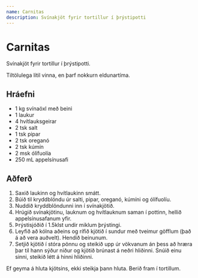 ```yaml
---
name: Carnitas
description: Svínakjöt fyrir tortillur í þrýstipotti
---
```


# Carnitas

Svínakjöt fyrir tortillur í þrýstipotti.

Tiltölulega lítil vinna, en þarf nokkurn eldunartíma.

## Hráefni

- 1 kg svínaöxl með beini
- 1 laukur
- 4 hvítlauksgeirar
- 2 tsk salt
- 1 tsk pipar
- 2 tsk oreganó
- 2 tsk kúmín
- 2 msk ólífuolía
- 250 mL appelsínusafi

## Aðferð

1. Saxið laukinn og hvítlaukinn smátt.
1. Búið til kryddblöndu úr salti, pipar, oreganó, kúmíni og ólífuolíu.
1. Nuddið kryddblöndunni inn í svínakjötið.
1. Hrúgið svínakjötinu, lauknum og hvítlauknum saman í pottinn, hellið appelsínusafanum yfir.
1. Þrýstisjóðið í 1.5klst undir miklum þrýstingi.
1. Leyfið að kólna aðeins og rífið kjötið í sundur með tveimur göfflum (það á að vera auðvelt). Hendið beinunum.
1. Setjið kjötið í stóra pönnu og steikið upp úr vökvanum án þess að hræra þar til hann sýður niður og kjötið brúnast á neðri hliðinni. Snúið einu sinni, steikið létt á hinni hliðinni.

Ef geyma á hluta kjötsins, ekki steikja þann hluta. Berið fram í tortillum.
